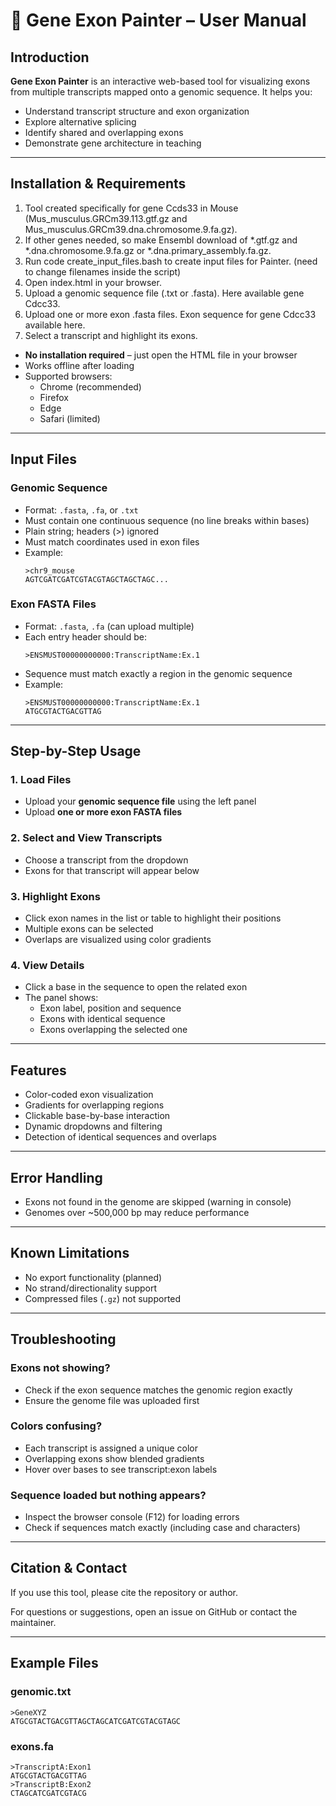 # 🧬 Gene Exon Painter – User Manual

## Introduction

**Gene Exon Painter** is an interactive web-based tool for visualizing exons from multiple transcripts mapped onto a genomic sequence. It helps you:

- Understand transcript structure and exon organization
- Explore alternative splicing
- Identify shared and overlapping exons
- Demonstrate gene architecture in teaching

---

## Installation & Requirements

1. Tool created specifically for gene Ccds33 in Mouse (Mus_musculus.GRCm39.113.gtf.gz and Mus_musculus.GRCm39.dna.chromosome.9.fa.gz).
2. If other genes needed, so make Ensembl download of *.gtf.gz and *.dna.chromosome.9.fa.gz or *.dna.primary_assembly.fa.gz.
3. Run code create_input_files.bash to create input files for Painter. (need to change filenames inside the script)
4. Open index.html in your browser.
5. Upload a genomic sequence file (.txt or .fasta). Here available gene Cdcc33.
6. Upload one or more exon .fasta files. Exon sequence for gene Cdcc33 available here.
7. Select a transcript and highlight its exons.

- **No installation required** – just open the HTML file in your browser
- Works offline after loading
- Supported browsers:
  - Chrome (recommended)
  - Firefox
  - Edge
  - Safari (limited)

---

## Input Files

### Genomic Sequence

- Format: `.fasta`, `.fa`, or `.txt`
- Must contain one continuous sequence (no line breaks within bases)
- Plain string; headers (>) ignored
- Must match coordinates used in exon files
- Example:
  ```
  >chr9_mouse
  AGTCGATCGATCGTACGTAGCTAGCTAGC...
  ```

### Exon FASTA Files

- Format: `.fasta`, `.fa` (can upload multiple)
- Each entry header should be:
  ```
  >ENSMUST00000000000:TranscriptName:Ex.1
  ```
- Sequence must match exactly a region in the genomic sequence
- Example:
  ```
  >ENSMUST00000000000:TranscriptName:Ex.1
  ATGCGTACTGACGTTAG
  ```

---

## Step-by-Step Usage

### 1. Load Files

- Upload your **genomic sequence file** using the left panel
- Upload **one or more exon FASTA files**

### 2. Select and View Transcripts

- Choose a transcript from the dropdown
- Exons for that transcript will appear below

### 3. Highlight Exons

- Click exon names in the list or table to highlight their positions
- Multiple exons can be selected
- Overlaps are visualized using color gradients

### 4. View Details

- Click a base in the sequence to open the related exon
- The panel shows:
  - Exon label, position and sequence
  - Exons with identical sequence
  - Exons overlapping the selected one

---

## Features

- Color-coded exon visualization
- Gradients for overlapping regions
- Clickable base-by-base interaction
- Dynamic dropdowns and filtering
- Detection of identical sequences and overlaps

---

## Error Handling

- Exons not found in the genome are skipped (warning in console)
- Genomes over ~500,000 bp may reduce performance

---

## Known Limitations

- No export functionality (planned)
- No strand/directionality support
- Compressed files (`.gz`) not supported

---

## Troubleshooting

### Exons not showing?

- Check if the exon sequence matches the genomic region exactly
- Ensure the genome file was uploaded first

### Colors confusing?

- Each transcript is assigned a unique color
- Overlapping exons show blended gradients
- Hover over bases to see transcript:exon labels

### Sequence loaded but nothing appears?

- Inspect the browser console (F12) for loading errors
- Check if sequences match exactly (including case and characters)

---

## Citation & Contact

If you use this tool, please cite the repository or author.

For questions or suggestions, open an issue on GitHub or contact the maintainer.

---

## Example Files

### genomic.txt

```
>GeneXYZ
ATGCGTACTGACGTTAGCTAGCATCGATCGTACGTAGC
```

### exons.fa

```
>TranscriptA:Exon1
ATGCGTACTGACGTTAG
>TranscriptB:Exon2
CTAGCATCGATCGTACG
```

